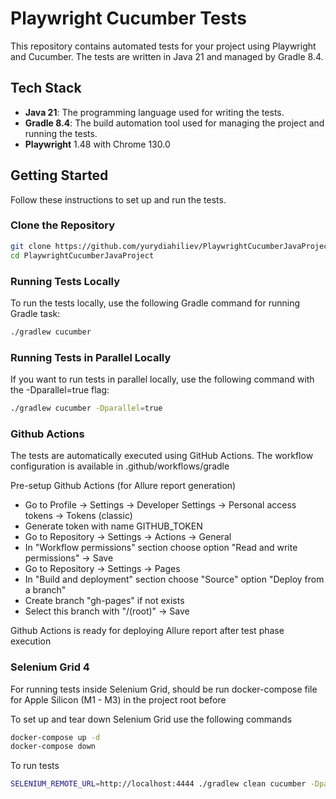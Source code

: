 # Playwright Cucumber Tests

This repository contains automated tests for your project using Playwright and Cucumber. The tests are written in Java 21 and managed by Gradle 8.4.

## Tech Stack

- **Java 21**: The programming language used for writing the tests.
- **Gradle 8.4**: The build automation tool used for managing the project and running the tests.
- **Playwright** 1.48 with Chrome 130.0

## Getting Started

Follow these instructions to set up and run the tests.

### Clone the Repository

```bash
git clone https://github.com/yurydiahiliev/PlaywrightCucumberJavaProject.git
cd PlaywrightCucumberJavaProject
```

### Running Tests Locally

To run the tests locally, use the following Gradle command for running Gradle task:

```bash
./gradlew cucumber
```

###  Running Tests in Parallel Locally

If you want to run tests in parallel locally, use the following command with the -Dparallel=true flag:

```bash
./gradlew cucumber -Dparallel=true
```

### Github Actions

The tests are automatically executed using GitHub Actions. The workflow configuration is available in .github/workflows/gradle

Pre-setup Github Actions (for Allure report generation)

- Go to Profile -> Settings -> Developer Settings -> Personal access tokens -> Tokens (classic)
- Generate token with name GITHUB_TOKEN
- Go to Repository -> Settings -> Actions -> General
- In "Workflow permissions" section choose option "Read and write permissions" -> Save
- Go to Repository -> Settings -> Pages
- In "Build and deployment" section choose "Source" option "Deploy from a branch"
- Create branch "gh-pages" if not exists
- Select this branch with "/(root)" -> Save

Github Actions is ready for deploying Allure report after test phase execution

### Selenium Grid 4

For running tests inside Selenium Grid, should be run docker-compose file for Apple Silicon (M1 - M3) in the project root before

To set up and tear down Selenium Grid use the following commands

```bash
docker-compose up -d
docker-compose down
```

To run tests

```bash
SELENIUM_REMOTE_URL=http://localhost:4444 ./gradlew clean cucumber -Dparallel=true
```
